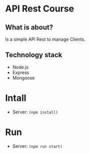 # API Rest Course

## What is about?

Is a simple API Rest to manage Clients.

## Technology stack

- Node.js
- Express
- Mongoose

# Intall

- Server: `(npm install)`

# Run

- Server: `(npm run start)`